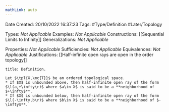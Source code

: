 ```yaml
---
mathLink: auto
---
```


<div class="topSpace"></div>

Date Created: 20/10/2022 16:37:23
Tags: #Type/Definition #Later/Topology

Types: <i>Not Applicable</i>
Examples: <i>Not Applicable</i>
Constructions: [[Sequential Limits to Infinity]]
Generalizations: <i>Not Applicable</i>

Properties: <i>Not Applicable</i>
Sufficiencies: <i>Not Applicable</i>
Equivalences: <i>Not Applicable</i>
Justifications: [[Half-infinite open rays are open in the order topology]]

``` ad-Definition
title: Definition.

Let $\tpl{X,\mc{T}}$ be an ordered topological space.
* If $X$ is unbounded above, then half-infinite open ray of the form $\l(a,+\infty\r)$ where $a\in X$ is said to be a **neighborhood of $+\infty$**.
* If $X$ is unbounded below, then half-infinite open ray of the form $\l(-\infty,b\r)$ where $b\in X$ is said to be a **neighborhood of $-\infty$**.

```
